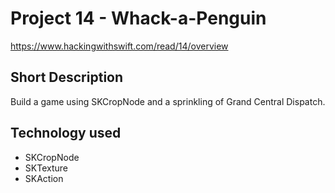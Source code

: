 # Project 14 - Whack-a-Penguin
https://www.hackingwithswift.com/read/14/overview

## Short Description
Build a game using SKCropNode and a sprinkling of Grand Central Dispatch.

## Technology used
- SKCropNode
- SKTexture
- SKAction
